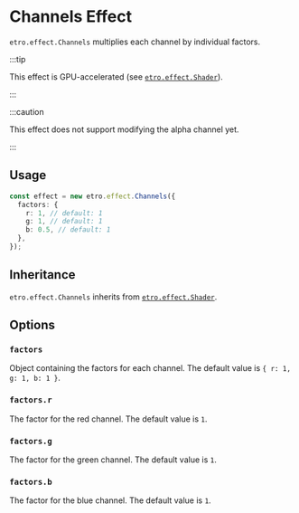 # Channels Effect

`etro.effect.Channels` multiplies each channel by individual factors.

:::tip

This effect is GPU-accelerated (see [`etro.effect.Shader`](shader)).

:::

:::caution

This effect does not support modifying the alpha channel yet.

:::

## Usage

```ts
const effect = new etro.effect.Channels({
  factors: {
    r: 1, // default: 1
    g: 1, // default: 1
    b: 0.5, // default: 1
  },
});
```

## Inheritance

`etro.effect.Channels` inherits from [`etro.effect.Shader`](shader).

## Options

### `factors`

Object containing the factors for each channel. The default value is `{ r: 1, g: 1, b: 1 }`.

### `factors.r`

The factor for the red channel. The default value is `1`.

### `factors.g`

The factor for the green channel. The default value is `1`.

### `factors.b`

The factor for the blue channel. The default value is `1`.
